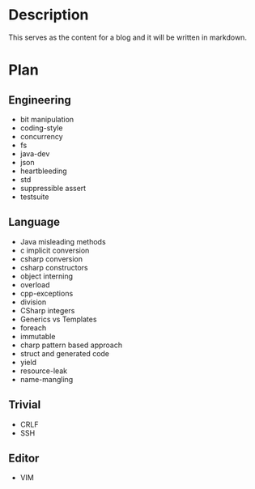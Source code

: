 # Description

This serves as the content for a blog and it will be written in markdown.

# Plan

## Engineering

- bit manipulation
- coding-style
- concurrency
- fs
- java-dev
- json
- heartbleeding
- std
- suppressible assert
- testsuite

## Language

- Java misleading methods
- c implicit conversion
- csharp conversion
- csharp constructors
- object interning
- overload
- cpp-exceptions
- division
- CSharp integers
- Generics vs Templates
- foreach
- immutable
- charp pattern based approach
- struct and generated code
- yield
- resource-leak
- name-mangling

## Trivial

- CRLF
- SSH

## Editor

- VIM

